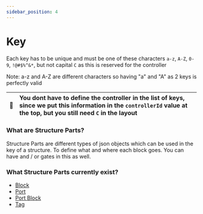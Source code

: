 ```yaml
---
sidebar_position: 4
---
```


# Key

Each key has to be unique and must be one of these characters `a-z`, `A-Z`, `0-9`, `!@#$%^&*`, but not capital `C` as this is reserved for the controller

Note: a-z and A-Z are different characters so having "a" and "A" as 2 keys is perfectly valid

| :memo:        | You dont have to define the controller in the list of keys, since we put this information in the `controllerId` value at the top, but you still need `C` in the layout |
|---------------|:-----------------------------------------------------------------------------------------------------------------------------------------------------------------------|


### What are Structure Parts?

Structure Parts are different types of json objects which can be used in the key of a structure. To define what and where each block goes. You can have and / or gates in this as well.

### What Structure Parts currently exist?

* [Block](./block)
* [Port](./port)
* [Port Block](./port_block)
* [Tag](./tag)